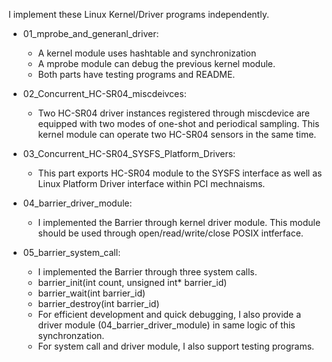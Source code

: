 I implement these Linux Kernel/Driver programs independently.

*   01_mprobe_and_generanl_driver: 
    *   A kernel module uses hashtable and synchronization
    *   A mprobe module can debug the previous kernel module.
    *   Both parts have testing programs and README.

*   02_Concurrent_HC-SR04_miscdeivces:
    *   Two HC-SR04 driver instances registered through miscdevice are equipped with two modes of one-shot and periodical sampling. This kernel module can operate two HC-SR04 sensors in the same time.

*   03_Concurrent_HC-SR04_SYSFS_Platform_Drivers:
    *   This part exports HC-SR04 module to the SYSFS interface as well as Linux Platform Driver interface within PCI mechnaisms.

*   04_barrier_driver_module: 
    *   I implemented the Barrier through kernel driver module. This module should be used through open/read/write/close POSIX intferface.

*   05_barrier_system_call:
    *   I implemented the Barrier through three system calls.
      *  barrier_init(int count, unsigned int\* barrier_id)
      *  barrier_wait(int barrier_id)
      *  barrier_destroy(int barrier_id)
    *   For efficient development and quick debugging, I also provide a driver module (04_barrier_driver_module) in same logic of this synchronzation.
    *   For system call and driver module, I also support testing programs.
